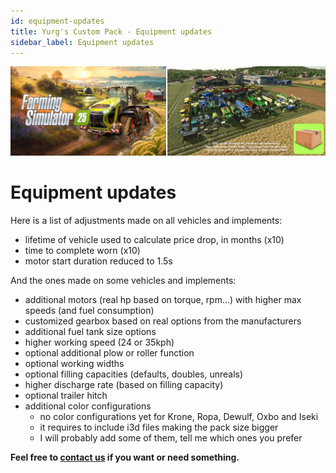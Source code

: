 ```yaml
---
id: equipment-updates
title: Yurg's Custom Pack - Equipment updates 
sidebar_label: Equipment updates
---
```

[![](modHeader.png)](modScreen.png)
# Equipment updates

Here is a list of adjustments made on all vehicles and implements:
- lifetime of vehicle used to calculate price drop, in months (x10)
- time to complete worn (x10)
- motor start duration reduced to 1.5s

And the ones made on some vehicles and implements:
- additional motors (real hp based on torque, rpm...) with higher max speeds (and fuel consumption)
- customized gearbox based on real options from the manufacturers
- additional fuel tank size options
- higher working speed (24 or 35kph)
- optional additional plow or roller function
- optional working widths
- optional filling capacities (defaults, doubles, unreals)
- higher discharge rate (based on filling capacity)
- optional trailer hitch
- additional color configurations
  - no color configurations yet for Krone, Ropa, Dewulf, Oxbo and Iseki
  - it requires to include i3d files making the pack size bigger
  - I will probably add some of them, tell me which ones you prefer

**Feel free to [contact us](SUPPORT.md) if you want or need something.**
